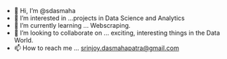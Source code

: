- 👋 Hi, I’m @sdasmaha
- 👀 I’m interested in ...projects in Data Science and Analytics
- 🌱 I’m currently learning ... Webscraping.
- 💞️ I’m looking to collaborate on ... exciting, interesting things in the Data World.
- 📫 How to reach me ... srinjoy.dasmahapatra@gmail.com

<!---
sdasmaha/sdasmaha is a ✨ special ✨ repository because its `README.md` (this file) appears on your GitHub profile.
You can click the Preview link to take a look at your changes.
--->
